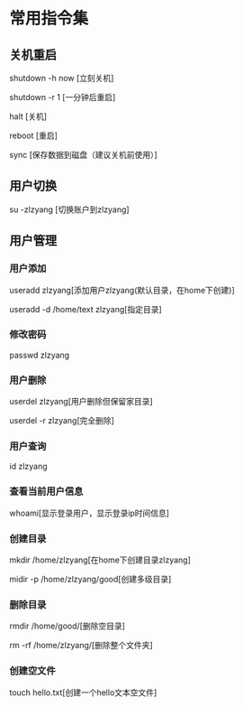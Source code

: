 # 常用指令集

## 关机重启
shutdown -h now [立刻关机]

shutdown -r 1   [一分钟后重启]

halt [关机]

reboot [重启]

sync [保存数据到磁盘（建议关机前使用）]

## 用户切换
su -zlzyang [切换账户到zlzyang]
## 用户管理
### 用户添加
useradd zlzyang[添加用户zlzyang(默认目录，在home下创建)]

useradd -d /home/text zlzyang[指定目录]
### 修改密码
passwd zlzyang
### 用户删除
userdel zlzyang[用户删除但保留家目录]

userdel -r zlzyang[完全删除]
### 用户查询
id zlzyang
### 查看当前用户信息
whoami[显示登录用户，显示登录ip时间信息]
### 创建目录
mkdir /home/zlzyang[在home下创建目录zlzyang]

midir -p /home/zlzyang/good[创建多级目录]
### 删除目录
rmdir /home/good/[删除空目录]

rm -rf /home/zlzyang/[删除整个文件夹]
### 创建空文件
touch hello.txt[创建一个hello文本空文件]
